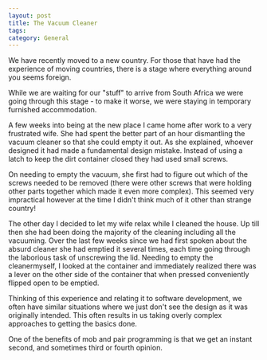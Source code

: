 ```yaml
---
layout: post
title: The Vacuum Cleaner
tags: 
category: General
---
```


We have recently moved to a new country. For those that have had the experience of moving countries, there is a stage where everything around you seems foreign.

While we are waiting for our "stuff" to arrive from South Africa we were going through this stage - to make it worse, we were staying in temporary furnished accommodation.

A few weeks into being at the new place I came home after work to a very frustrated wife. She had spent the better part of an hour dismantling the vacuum cleaner so that she could empty it out. As she explained, whoever designed it had made a fundamental design mistake. Instead of using a latch to keep the dirt container closed they had used small screws. 

On needing to empty the vacuum, she first had to figure out which of the screws needed to be removed (there were other screws that were holding other parts together which made it even more complex). This seemed very impractical however at the time I didn't think much of it other than strange country!

The other day I decided to let my wife relax while I cleaned the house. Up till then she had been doing the majority of the cleaning including all the vacuuming. Over the last few weeks since we had first spoken about the absurd cleaner she had emptied it several times, each time going through the laborious task of unscrewing the lid. Needing to empty the cleanermyself, I looked at the container and immediately realized there was a lever on the other side of the container that when pressed conveniently flipped open to be emptied.

Thinking of this experience and relating it to software development, we often have similar situations where we just don't see the design as it was originally intended. This often results in us taking overly complex approaches to getting the basics done.

One of the benefits of mob and pair programming is that we get an instant second, and sometimes third or fourth opinion.
